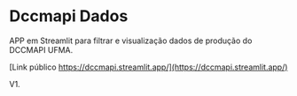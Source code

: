 # Dccmapi Dados

APP em Streamlit para filtrar e visualização dados de produção do DCCMAPI UFMA.

[Link público https://dccmapi.streamlit.app/](https://dccmapi.streamlit.app/)


V1.